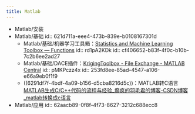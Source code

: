```yaml
---
title: Matlab
---
```


- Matlab/安装
- Matlab/基础
  id:: 621d711a-eee4-473b-839e-b0108167301d
	- Matlab/基础/机器学习工具箱：[Statistics and Machine Learning Toolbox — Functions](https://ww2.mathworks.cn/help/stats/referencelist.html?type=function&listtype=cat&category=index&blocktype=all&capability=&s_tid=CRUX_lftnav)
	  id:: rd1pA2KDk
	  id:: cf406652-b83f-4f0c-b10b-7c2b6ee2ad27
	- Matlab/基础/DACE插件：[KrigingToolbox - File Exchange - MATLAB Central](https://ww2.mathworks.cn/matlabcentral/fileexchange/59960-krigingtoolbox)
	  id:: pMKPczz4x
	  id:: 253fd8ee-85ad-4547-a106-e66a9eb0f1f9
	- ((6291df7f-4bdf-4a09-b156-d5cba8216d5c))：MATLAB转C语言 [MATLAB生成C/C++代码的流程与经验_癫疯的羽毛君的博客-CSDN博客_matlab转换成c语言](https://blog.csdn.net/weixin_39565771/article/details/119759677)
- Matlab/应用
  id:: 62aacb89-0f8f-4f73-8627-3212c688ecc8